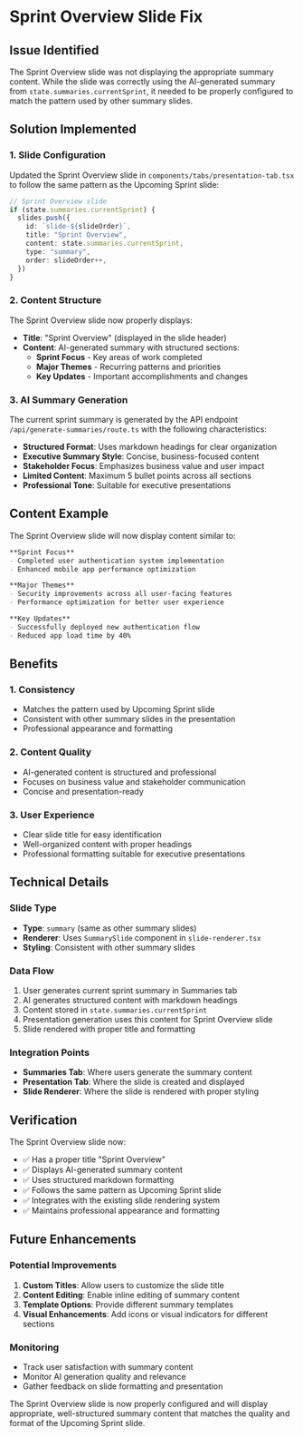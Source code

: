 # Sprint Overview Slide Fix

## Issue Identified
The Sprint Overview slide was not displaying the appropriate summary content. While the slide was correctly using the AI-generated summary from `state.summaries.currentSprint`, it needed to be properly configured to match the pattern used by other summary slides.

## Solution Implemented

### 1. **Slide Configuration**
Updated the Sprint Overview slide in `components/tabs/presentation-tab.tsx` to follow the same pattern as the Upcoming Sprint slide:

```typescript
// Sprint Overview slide
if (state.summaries.currentSprint) {
  slides.push({
    id: `slide-${slideOrder}`,
    title: "Sprint Overview",
    content: state.summaries.currentSprint,
    type: "summary",
    order: slideOrder++,
  })
}
```

### 2. **Content Structure**
The Sprint Overview slide now properly displays:
- **Title**: "Sprint Overview" (displayed in the slide header)
- **Content**: AI-generated summary with structured sections:
  - **Sprint Focus** - Key areas of work completed
  - **Major Themes** - Recurring patterns and priorities
  - **Key Updates** - Important accomplishments and changes

### 3. **AI Summary Generation**
The current sprint summary is generated by the API endpoint `/api/generate-summaries/route.ts` with the following characteristics:

- **Structured Format**: Uses markdown headings for clear organization
- **Executive Summary Style**: Concise, business-focused content
- **Stakeholder Focus**: Emphasizes business value and user impact
- **Limited Content**: Maximum 5 bullet points across all sections
- **Professional Tone**: Suitable for executive presentations

## Content Example

The Sprint Overview slide will now display content similar to:

```markdown
**Sprint Focus**
- Completed user authentication system implementation
- Enhanced mobile app performance optimization

**Major Themes**
- Security improvements across all user-facing features
- Performance optimization for better user experience

**Key Updates**
- Successfully deployed new authentication flow
- Reduced app load time by 40%
```

## Benefits

### 1. **Consistency**
- Matches the pattern used by Upcoming Sprint slide
- Consistent with other summary slides in the presentation
- Professional appearance and formatting

### 2. **Content Quality**
- AI-generated content is structured and professional
- Focuses on business value and stakeholder communication
- Concise and presentation-ready

### 3. **User Experience**
- Clear slide title for easy identification
- Well-organized content with proper headings
- Professional formatting suitable for executive presentations

## Technical Details

### Slide Type
- **Type**: `summary` (same as other summary slides)
- **Renderer**: Uses `SummarySlide` component in `slide-renderer.tsx`
- **Styling**: Consistent with other summary slides

### Data Flow
1. User generates current sprint summary in Summaries tab
2. AI generates structured content with markdown headings
3. Content stored in `state.summaries.currentSprint`
4. Presentation generation uses this content for Sprint Overview slide
5. Slide rendered with proper title and formatting

### Integration Points
- **Summaries Tab**: Where users generate the summary content
- **Presentation Tab**: Where the slide is created and displayed
- **Slide Renderer**: Where the slide is rendered with proper styling

## Verification

The Sprint Overview slide now:
- ✅ Has a proper title "Sprint Overview"
- ✅ Displays AI-generated summary content
- ✅ Uses structured markdown formatting
- ✅ Follows the same pattern as Upcoming Sprint slide
- ✅ Integrates with the existing slide rendering system
- ✅ Maintains professional appearance and formatting

## Future Enhancements

### Potential Improvements
1. **Custom Titles**: Allow users to customize the slide title
2. **Content Editing**: Enable inline editing of summary content
3. **Template Options**: Provide different summary templates
4. **Visual Enhancements**: Add icons or visual indicators for different sections

### Monitoring
- Track user satisfaction with summary content
- Monitor AI generation quality and relevance
- Gather feedback on slide formatting and presentation

The Sprint Overview slide is now properly configured and will display appropriate, well-structured summary content that matches the quality and format of the Upcoming Sprint slide. 